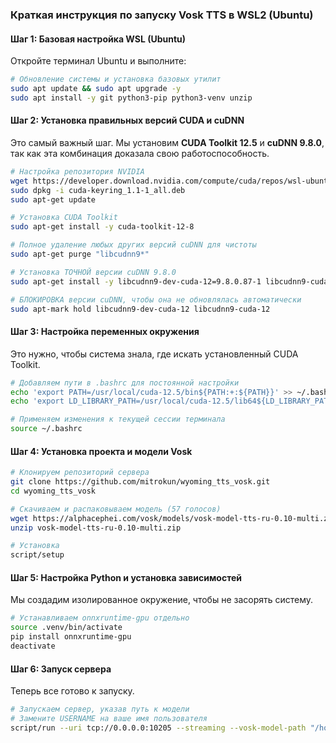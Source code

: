 ### Краткая инструкция по запуску Vosk TTS в WSL2 (Ubuntu)

#### Шаг 1: Базовая настройка WSL (Ubuntu)

Откройте терминал Ubuntu и выполните:

```bash
# Обновление системы и установка базовых утилит
sudo apt update && sudo apt upgrade -y
sudo apt install -y git python3-pip python3-venv unzip
```

#### Шаг 2: Установка правильных версий CUDA и cuDNN

Это самый важный шаг. Мы установим **CUDA Toolkit 12.5** и **cuDNN 9.8.0**, так как эта комбинация доказала свою работоспособность.

```bash
# Настройка репозитория NVIDIA
wget https://developer.download.nvidia.com/compute/cuda/repos/wsl-ubuntu/x86_64/cuda-keyring_1.1-1_all.deb
sudo dpkg -i cuda-keyring_1.1-1_all.deb
sudo apt-get update

# Установка CUDA Toolkit
sudo apt-get install -y cuda-toolkit-12-8

# Полное удаление любых других версий cuDNN для чистоты
sudo apt-get purge "libcudnn9*"

# Установка ТОЧНОЙ версии cuDNN 9.8.0
sudo apt-get install -y libcudnn9-dev-cuda-12=9.8.0.87-1 libcudnn9-cuda-12=9.8.0.87-1

# БЛОКИРОВКА версии cuDNN, чтобы она не обновлялась автоматически
sudo apt-mark hold libcudnn9-dev-cuda-12 libcudnn9-cuda-12
```

#### Шаг 3: Настройка переменных окружения

Это нужно, чтобы система знала, где искать установленный CUDA Toolkit.

```bash
# Добавляем пути в .bashrc для постоянной настройки
echo 'export PATH=/usr/local/cuda-12.5/bin${PATH:+:${PATH}}' >> ~/.bashrc
echo 'export LD_LIBRARY_PATH=/usr/local/cuda-12.5/lib64${LD_LIBRARY_PATH:+:${LD_LIBRARY_PATH}}' >> ~/.bashrc

# Применяем изменения к текущей сессии терминала
source ~/.bashrc
```

#### Шаг 4: Установка проекта и модели Vosk

```bash
# Клонируем репозиторий сервера
git clone https://github.com/mitrokun/wyoming_tts_vosk.git
cd wyoming_tts_vosk

# Скачиваем и распаковываем модель (57 голосов)
wget https://alphacephei.com/vosk/models/vosk-model-tts-ru-0.10-multi.zip
unzip vosk-model-tts-ru-0.10-multi.zip

# Установка
script/setup
```

#### Шаг 5: Настройка Python и установка зависимостей

Мы создадим изолированное окружение, чтобы не засорять систему.

```bash
# Устанавливаем onnxruntime-gpu отдельно
source .venv/bin/activate
pip install onnxruntime-gpu
deactivate
```

#### Шаг 6: Запуск сервера

Теперь все готово к запуску.

```bash
# Запускаем сервер, указав путь к модели
# Замените USERNAME на ваше имя пользователя
script/run --uri tcp://0.0.0.0:10205 --streaming --vosk-model-path "/home/USERNAME/wyoming_tts_vosk/vosk-model-tts-ru-0.10-multi"
```
